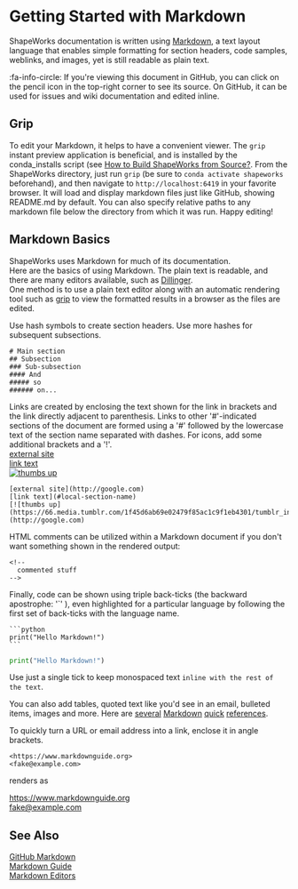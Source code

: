 
# Getting Started with Markdown

ShapeWorks documentation is written using [Markdown](#markdown-basics), a text layout language that enables simple formatting for section headers, code samples, weblinks, and images, yet is still readable as plain text. 

:fa-info-circle: If you're viewing this document in GitHub, you can click on the pencil icon in the top-right corner to see its source. On GitHub, it can be used for issues and wiki documentation and edited inline.

## Grip

To edit your Markdown, it helps to have a convenient viewer. The `grip` instant preview application is beneficial, and is installed by the conda_installs script (see [How to Build ShapeWorks from Source?](build.md). From the ShapeWorks directory, just run `grip` (be sure to `conda activate shapeworks` beforehand), and then navigate to `http://localhost:6419` in your favorite browser. It will load and display markdown files just like GitHub, showing README.md by default. You can also specify relative paths to any markdown file below the directory from which it was run. Happy editing!

## Markdown Basics

ShapeWorks uses Markdown for much of its documentation.  
Here are the basics of using Markdown. The plain text is readable, and there are many editors available, such as [Dillinger](https://dillinger.io).  
One method is to use a plain text editor along with an automatic rendering tool such as [grip](https://github.com/joeyespo/grip/blob/master/README.md) to view the formatted results in a browser as the files are edited.

Use hash symbols to create section headers. Use more hashes for subsequent subsections.
```
# Main section
## Subsection
### Sub-subsection
#### And
##### so
###### on... 
```

Links are created by enclosing the text shown for the link in brackets and the link directly adjacent to parenthesis. Links to other '#'-indicated sections of the document are formed using a '#' followed by the lowercase text of the section name separated with dashes. For icons, add some additional brackets and a '!'.  
[external site](http://google.com)  
[link text](#local-section-name)  
[![thumbs up](https://66.media.tumblr.com/1f45d6ab69e02479f85ac1c9f1eb4301/tumblr_inline_pkaqpvkvHH1syktzs_540.png)](http://google.com)

```
[external site](http://google.com)
[link text](#local-section-name)
[![thumbs up](https://66.media.tumblr.com/1f45d6ab69e02479f85ac1c9f1eb4301/tumblr_inline_pkaqpvkvHH1syktzs_540.png)](http://google.com)
```

HTML comments can be utilized within a Markdown document if you don't want something shown in the rendered output:
```
<!--
  commented stuff
-->
```

Finally, code can be shown using triple back-ticks (the backward apostrophe: '\`' ), even highlighted for a particular language by following the first set of back-ticks with the language name.  

````
```python  
print("Hello Markdown!")
```  
````  

```python
print("Hello Markdown!")
```  

Use just a single tick to keep monospaced text `inline with the rest of the text`.

You can also add tables, quoted text like you'd see in an email, bulleted items, images and more. Here are [several](https://www.markdownguide.org/cheat-sheet) [Markdown](https://github.com/adam-p/markdown-here/wiki/Markdown-Cheatsheet) [quick](https://commonmark.org/help/) [references](https://agea.github.io/tutorial.md/).


<!-- shortcut links used in this document -->

   [github]: <https://github.com/>
   [Gitter community]: <https://gitter.im/ShapeWorks>
   [Trello boards]: <https://trello.com/shapeworksteam>
   

To quickly turn a URL or email address into a link, enclose it in angle brackets.

`<https://www.markdownguide.org>`  
`<fake@example.com>`

renders as

<https://www.markdownguide.org>  
<fake@example.com>



## See Also
[GitHub Markdown](https://help.github.com/en/articles/basic-writing-and-formatting-syntax)  
[Markdown Guide](https://www.markdownguide.org/basic-syntax/)  
[Markdown Editors](https://www.oberlo.com/blog/markdown-editors)
